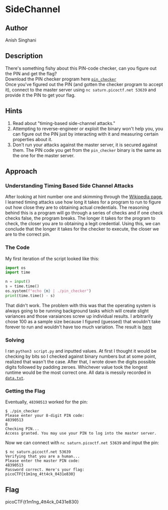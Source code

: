# SideChannel
## Author
Anish Singhani
## Description
There's something fishy about this PIN-code checker, can you figure out the PIN and get the flag?  
Download the PIN checker program here [`pin_checker`](./pin_checker)  
Once you've figured out the PIN (and gotten the checker program to accept it), connect to the master server using `nc saturn.picoctf.net 53639` and provide it the PIN to get your flag.
## Hints
1. Read about "timing-based side-channel attacks."
2. Attempting to reverse-engineer or exploit the binary won't help you, you can figure out the PIN just by interacting with it and measuring certain properties about it.
3. Don't run your attacks against the master server, it is secured against them. The PIN code you get from the `pin_checker` binary is the same as the one for the master server.
## Approach
### Understanding Timing Based Side Channel Attacks
After looking at hint number one and skimming through the [Wikipedia page](https://en.wikipedia.org/wiki/Timing_attack), I learned timing attacks use how long it takes for a program to run to figure out how close they are to obtaining actual credentials. The reasoning behind this is a program will go through a series of checks and if one check checks false, the program breaks. The longer it takes for the program to check, the closer you are to obtaining a legit credential. Using this, we can conclude that the longer it takes for the checker to execute, the closer we are to the correct pin.
### The Code
My first iteration of the script looked like this:
```python
import os
import time

n = input()
s = time.time()
os.system(f"echo {n} | ./pin_checker")
print(time.time() - s)
```
That didn't work. The problem with this was that the operating system is always going to be running background tasks which will create slight variances and those varaiances screw up individual results. I arbitrarily chose 100 as a sample size because I figured (guessed) that wouldn't take forever to run and wouldn't have too much variation. The result is [here](./script.py)
### Solving
I ran `python3 script.py` and inputted values. At first I thought it would be checking by bits so I checked against binary numbers but at some point, realized that wasn't the case. After that, I wrote down the digits possible digits followed by padding zeroes. Whichever value took the longest runtime would be the most correct one. All data is messily recorded in [`data.txt`](./data.txt).
### Getting the Flag
Eventually, `48390513` worked for the pin:
```
$ ./pin_checker
Please enter your 8-digit PIN code:
48390513
8
Checking PIN...
Access granted. You may use your PIN to log into the master server.
```
Now we can connect with `nc saturn.picoctf.net 53639` and input the pin:
```
$ nc saturn.picoctf.net 53639
Verifying that you are a human...
Please enter the master PIN code:
48390513
Password correct. Here's your flag:
picoCTF{t1m1ng_4tt4ck_0431e830}
```
## Flag
picoCTF{t1m1ng_4tt4ck_0431e830}